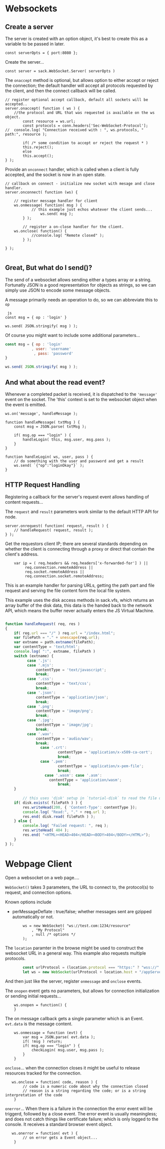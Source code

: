 
# Websockets

## Create a server

The server is created with an option object, it's best to create this as a variable
to be passed in later.

```
const serverOpts = { port:8080 };
```

Create the server...

```
const server = sack.WebSocket.Server( serverOpts )
```

The `onaccept` method is optional, but allows option to either accept or reject the connection; the default
handler will accept all protocols requested by the client, and then the connect callback will be called.

```
// register optional accept callback, default all sockets will be accepted..
server.onaccept( function ( ws ) {
	//the protocol and URL that was requested is available on the ws object.
        const resource = ws.url;
        const protocols = conn.headers['Sec-WebSocket-Protocol'];
//	console.log( "Connection received with : ", ws.protocols, " path:", resource );

        if( /* some condition to accept or reject the request * ) 
		this.reject();
        else
		this.accept();
} );
```

Provide an `onconnect` handler, which is called when a client is fully accepted, and the socket is now in an open state.

```
// callback on connect - initialize new socket with mesage and close handler.
server.onconnect( function (ws) {

	// register message handler for client
	ws.onmessage( function( msg ) {
        	// this example just echos whatever the client sends...
                ws.send( msg );
        } );
        
        // register a on-close handler for the client.
	ws.onclose( function() {
        	//console.log( "Remote closed" );
        } );
        
} );


```

## Great, But what do I send()?

The send of a websocket allows sending either a types array or a string.  Fortunatly JSON is a good representation for 
objects as strings, so we can simply use JSON to encode some message objects.

A message primarily needs an operation to do, so we can abbreviate this to `op`


```
 js
const msg = { op : 'login' }

ws.send( JSON.stringify( msg ) );

```


Of course you might want to include some additional parameters...



``` js
const msg = { op : 'login' 
            , user: 'username'
	         , pass: 'password'
}

ws.send( JSON.stringify( msg ) );

```


## And what about the read event?

Whenever a completed packet is received, it is dispatched to the `'message'` event on the socket.
The 'this' context is set to the websocket object when the event is emitted.

```
ws.on('message', handleMessage );

function handleMessage( txtMsg ) {
	const msg = JSON.parse( txtMsg );
	
	if( msg.op === "login" ) {
		handleLogin( this, msg.user, msg.pass );
	}
}

function handleLogin( ws, user, pass ) {
	// do something with the user and password and get a result
	ws.send( `{"op":"loginOkay"}` );
}

```


## HTTP Request Handling

Registering a callback for the server's request event allows handling of content requests...

The `request` and `result` parameters work similar to the default HTTP API for node.

```
server.onrequest( function( request, result ) {
	// handleRequest( request, result );
} );
```

Get the requestors client IP; there are several standards depending on whether the client is connecting through a proxy or direct that contain the client's address.


```
	var ip = ( req.headers && req.headers['x-forwarded-for'] ) ||
		 req.connection.remoteAddress ||
		 req.socket.remoteAddress ||
		 req.connection.socket.remoteAddress;

```


This is an example handler for parsing URLs, getting the path part and file request and serving the file content form the local file system.

This example uses the disk access methods in sack.vfs, which returns an array buffer of the disk data, this data is the handed back to the network API, which means the buffer never actually enters the JS Virtual Machine.

``` js

function handleRequest( req, res ) 
{
	if( req.url === "/" ) req.url = "/index.html";
	var filePath = "." + unescape(req.url);
	var extname = path.extname(filePath);
	var contentType = 'text/html';
	console.log( ":", extname, filePath )
	switch (extname) {
		  case '.js':
		  case '.mjs':
			  contentType = 'text/javascript';
			  break;
		  case '.css':
			  contentType = 'text/css';
			  break;
		  case '.json':
			  contentType = 'application/json';
			  break;
		  case '.png':
			  contentType = 'image/png';
			  break;
		  case '.jpg':
			  contentType = 'image/jpg';
			  break;
		  case '.wav':
			  contentType = 'audio/wav';
			  break;
                case '.crt':
                        contentType = 'application/x-x509-ca-cert';
                        break;
                case '.pem':
                        contentType = 'application/x-pem-file';
                        break;
                  case '.wasm': case '.asm':
                  	contentType = 'application/wasm';
                        break;
	}
        
        // this uses 'disk' setup in `tutorial-disk` to read the file data.
	if( disk.exists( filePath ) ) {
		res.writeHead(200, { 'Content-Type': contentType });
		console.log( "Read:", "." + req.url );
		res.end( disk.read( filePath ) );
	} else {
		console.log( "Failed request: ", req );
		res.writeHead( 404 );
		res.end( "<HTML><HEAD>404</HEAD><BODY>404</BODY></HTML>");
	}
} );

```




# Webpage Client

Open a websocket on a web page....

`WebSocket()` takes 3 parameters, the URL to connect to, the protocol(s) to request, and connection options.

Known options include
   - perMessageDeflate : true/false; whether messages sent are gzipped automatically or not.


```
		ws = new WebSocket( "ws://test.com:1234/resource"
			, "My Protocol"
			, null /* options */
		);
```

The `location` paramter in the browse might be used to construct the websocket URL in a general way.  This example
also requests multiple protocols.

``` js
		const urlProtocol = (location.protocol === "https:" ? "wss://" : "ws://";
		let ws = new WebSocket(urlProtocol + location.host + "/appServer", ["Game Protocol","chat protcool"]);
```

And then just like the server, register `onmessage` and `onclose` events.  

The `onopen` event gets no parameters, but allows for connection initialization or sending initial requests...


```
	ws.onopen = function() {
	}
```

The on message callback gets a single parameter which is an Event.  `evt.data` is the message content.

```
	ws.onmessage = function (evt) {
		var msg = JSON.parse( evt.data );
		if( !msg ) return;
		if( msg.op === "login" ) {
			checkLogin( msg.user, msg.pass );
		}
	}
```


`onclose`... when the connection closes it might be useful to release resources tracked for the connection.

```
   ws.onclose = function( code, reason ) {
		// code is a numeric code about why the connection closed
		// reason is a string regarding the code; or is a string interpretation of the code
	}
```


`onerror`... When there is a failure in the connection the error event will be triggerd, followed by a close event.
The error event is usually meaningless; and does not catch things like certificate failure; which is only logged to the console.
It receives a standard browser event object.

```
   ws.onerror = function( evt ) {
		// on error gets a Event object...
	}
```

